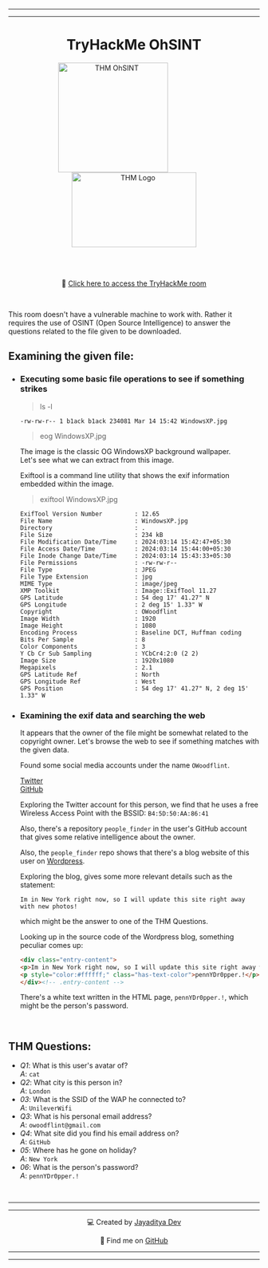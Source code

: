
---
---

<div align="center">

# TryHackMe OhSINT


<img src="https://tryhackme-images.s3.amazonaws.com/room-icons/9c6bc7e6db746ea68ecaa99e328923f1.png" alt="THM OhSINT" width="220px" height="220px" style="margin-right: 85px;">
<img src="https://assets.tryhackme.com/img/THMlogo.png" alt="THM Logo" width="250px" height="150px" style="margin-bottom: 50px;">

<br>

🔗 [Click here to access the TryHackMe room](https://tryhackme.com/room/ohsint)

<br>

</div>


This room doesn't have a vulnerable machine to work with. Rather it requires the use of OSINT (Open Source Intelligence) to answer the questions related to the file given to be downloaded.

## Examining the given file:

* ### Executing some basic file operations to see if something strikes

	> ls -l

	```
	-rw-rw-r-- 1 b1ack b1ack 234081 Mar 14 15:42 WindowsXP.jpg
	```

	> eog WindowsXP.jpg

	The image is the classic OG WindowsXP background wallpaper. <br>
	Let's see what we can extract from this image.

	Exiftool is a command line utility that shows the exif information embedded within the image.

	> exiftool WindowsXP.jpg

	```
	ExifTool Version Number         : 12.65
	File Name                       : WindowsXP.jpg
	Directory                       : .
	File Size                       : 234 kB
	File Modification Date/Time     : 2024:03:14 15:42:47+05:30
	File Access Date/Time           : 2024:03:14 15:44:00+05:30
	File Inode Change Date/Time     : 2024:03:14 15:43:33+05:30
	File Permissions                : -rw-rw-r--
	File Type                       : JPEG
	File Type Extension             : jpg
	MIME Type                       : image/jpeg
	XMP Toolkit                     : Image::ExifTool 11.27
	GPS Latitude                    : 54 deg 17' 41.27" N
	GPS Longitude                   : 2 deg 15' 1.33" W
	Copyright                       : OWoodflint
	Image Width                     : 1920
	Image Height                    : 1080
	Encoding Process                : Baseline DCT, Huffman coding
	Bits Per Sample                 : 8
	Color Components                : 3
	Y Cb Cr Sub Sampling            : YCbCr4:2:0 (2 2)
	Image Size                      : 1920x1080
	Megapixels                      : 2.1
	GPS Latitude Ref                : North
	GPS Longitude Ref               : West
	GPS Position                    : 54 deg 17' 41.27" N, 2 deg 15' 1.33" W
	```

* ### Examining the exif data and searching the web

	It appears that the owner of the file might be somewhat related to the copyright owner. Let's browse the web to see if something matches with the given data.

	Found some social media accounts under the name `OWoodflint`.

	[Twitter](https://twitter.com/owoodflint?lang=en) <br>
	[GitHub](https://github.com/OWoodfl1nt/)

	Exploring the Twitter account for this person, we find that he uses a free Wireless Access Point with the BSSID: `B4:5D:50:AA:86:41`

	Also, there's a repository `people_finder` in the user's GitHub account that gives some relative intelligence about the owner.

	Also, the `people_finder` repo shows that there's a blog website of this user on [Wordpress](https://oliverwoodflint.wordpress.com/).

	Exploring the blog, gives some more relevant details such as the statement:
	```
	Im in New York right now, so I will update this site right away with new photos!
	```
	which might be the answer to one of the THM Questions.

	Looking up in the source code of the Wordpress blog, something peculiar comes up:
	
	```HTML
	<div class="entry-content">
	<p>Im in New York right now, so I will update this site right away with new photos!</p>
	<p style="color:#ffffff;" class="has-text-color">pennYDr0pper.!</p>
	</div><!-- .entry-content -->
	```

	There's a white text written in the HTML page, `pennYDr0pper.!`, which might be the person's password.


<br>

## THM Questions:

* _Q1_: What is this user's avatar of? <br> _A_: `cat`
* _Q2_: What city is this person in? <br> _A_: `London`
* _03_: What is the SSID of the WAP he connected to? <br> _A_: `UnileverWifi`
* _Q3_: What is his personal email address? <br> _A_: `owoodflint@gmail.com`
* _Q4_: What site did you find his email address on? <br> _A_: `GitHub`
* _05_: Where has he gone on holiday? <br> _A_: `New York`
* _06_: What is the person's password? <br> _A_: `pennYDr0pper.!`


<br>

	
---
---

<div align="center">

💻 Created by [Jayaditya Dev](https://tryhackme.com/p/jayadityadev)

🚀 Find me on [GitHub](https://github.com/jayadityadev)

</div>

---
---